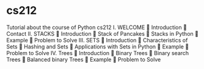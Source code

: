 # cs212
Tutorial about the course of Python cs212
I.	WELCOME
	Introduction
	Contact
II.	STACKS
	Introduction
	Stack of Pancakes 
	Stacks in Python
	Example
	Problem to Solve
III.	SETS
	Introduction
	Characteristics of Sets
	Hashing and Sets
	Applications with Sets in Python
	Example
	Problem to Solve
IV.	Trees
	Introduction
	Binary Trees
	Binary search Trees
	Balanced binary Trees
	Example
	Problem to Solve


